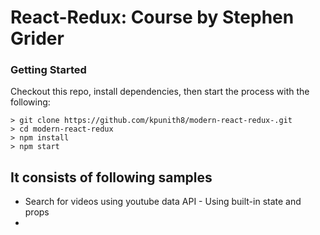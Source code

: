 # React-Redux: Course by Stephen Grider

### Getting Started

Checkout this repo, install dependencies, then start the process with the following:

```
> git clone https://github.com/kpunith8/modern-react-redux-.git
> cd modern-react-redux
> npm install
> npm start
```

## It consists of following samples

- Search for videos using youtube data API - Using built-in state and props
-

